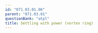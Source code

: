 ```yaml
---
id: "071.03.01.06"
parent: "071.03.01"
questionBank: "atpl"
title: Settling with power (vortex ring)
---
```

